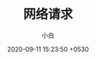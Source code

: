 ---
layout: page
title:  "网络请求"
subtitle: "小白"
date:   2020-09-11 15:23:50 +0530
categories: ["web基础知识"]
---